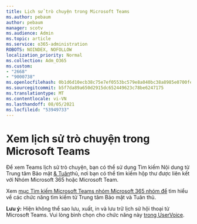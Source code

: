```yaml
---
title: Lịch sử trò chuyện trong Microsoft Teams
ms.author: pebaum
author: pebaum
manager: scotv
ms.audience: Admin
ms.topic: article
ms.service: o365-administration
ROBOTS: NOINDEX, NOFOLLOW
localization_priority: Normal
ms.collection: Adm_O365
ms.custom:
- "2668"
- "9000738"
ms.openlocfilehash: 0b1d6d10ecb38c75e7ef0553bc579e8a040bc38a8985e0700fe011e72e5f8c8b
ms.sourcegitcommit: b5f7da89a650d2915dc652449623c78be6247175
ms.translationtype: MT
ms.contentlocale: vi-VN
ms.lasthandoff: 08/05/2021
ms.locfileid: "53949733"
---
```

# <a name="viewing-chat-history-in-microsoft-teams"></a>Xem lịch sử trò chuyện trong Microsoft Teams

Để xem Teams lịch sử trò [](https://sip.protection.office.com/contentsearchbeta?ContentOnly=1) chuyện, bạn có thể sử dụng Tìm kiếm Nội dung từ Trung tâm Bảo mật [& Tuân](https://sip.protection.office.com/insightdashboard)thủ, nơi bạn có thể tìm kiếm hộp thư được liên kết với Nhóm Microsoft 365 hoặc Microsoft Team. 

Xem [mục Tìm kiếm Microsoft Teams nhóm Microsoft 365 nhóm để](https://docs.microsoft.com/microsoft-365/compliance/content-search) tìm hiểu về các chức năng tìm kiếm từ Trung tâm Bảo mật và Tuân thủ. 

**Lưu ý:** Hiện không thể sao lưu, xuất, in và lưu trữ lịch sử hội thoại từ Microsoft Teams. Vui lòng bình chọn cho chức năng này [trong UserVoice](https://microsoftteams.uservoice.com/forums/555103-public/suggestions/16982542-backup-export-printing-archive-options?page=2&per_page=20). 